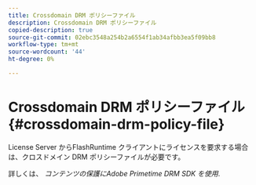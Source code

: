 ```yaml
---
title: Crossdomain DRM ポリシーファイル
description: Crossdomain DRM ポリシーファイル
copied-description: true
source-git-commit: 02ebc3548a254b2a6554f1ab34afbb3ea5f09bb8
workflow-type: tm+mt
source-wordcount: '44'
ht-degree: 0%

---
```


# Crossdomain DRM ポリシーファイル{#crossdomain-drm-policy-file}

License Server からFlashRuntime クライアントにライセンスを要求する場合は、クロスドメイン DRM ポリシーファイルが必要です。

詳しくは、 *コンテンツの保護にAdobe Primetime DRM SDK を使用*.
